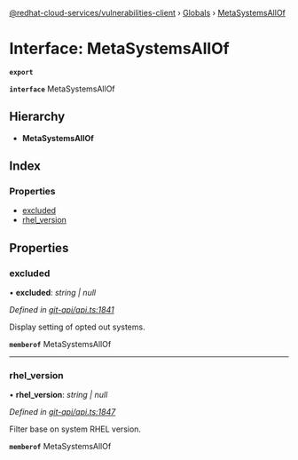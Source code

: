 [@redhat-cloud-services/vulnerabilities-client](../README.md) › [Globals](../globals.md) › [MetaSystemsAllOf](metasystemsallof.md)

# Interface: MetaSystemsAllOf

**`export`** 

**`interface`** MetaSystemsAllOf

## Hierarchy

* **MetaSystemsAllOf**

## Index

### Properties

* [excluded](metasystemsallof.md#excluded)
* [rhel_version](metasystemsallof.md#rhel_version)

## Properties

###  excluded

• **excluded**: *string | null*

*Defined in [git-api/api.ts:1841](https://github.com/RedHatInsights/javascript-clients/blob/master/packages/vulnerabilities/git-api/api.ts#L1841)*

Display setting of opted out systems.

**`memberof`** MetaSystemsAllOf

___

###  rhel_version

• **rhel_version**: *string | null*

*Defined in [git-api/api.ts:1847](https://github.com/RedHatInsights/javascript-clients/blob/master/packages/vulnerabilities/git-api/api.ts#L1847)*

Filter base on system RHEL version.

**`memberof`** MetaSystemsAllOf
